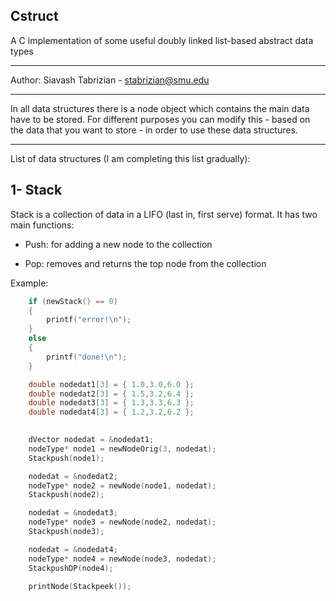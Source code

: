 ## Cstruct
A C implementation of some useful doubly linked list-based abstract data types

-----------

Author: Siavash Tabrizian - stabrizian@smu.edu

-----------

In all data structures there is a node object 
which contains the main data have to be stored.
For different purposes you can modify this  - based on the data that you want to store - 
in order to use these data structures.

-----------

List of data structures (I am completing this list gradually):

## 1- Stack

Stack is a collection of data in a LIFO (last in, first serve) format. 
It has two main functions:

- Push: for adding a new node to the collection

- Pop: removes and returns the top node from the collection

Example:

```c
	if (newStack() == 0)
	{
		printf("error!\n");
	}
	else
	{
		printf("done!\n");
	}

	double nodedat1[3] = { 1.0,3.0,6.0 };
	double nodedat2[3] = { 1.5,3.2,6.4 };
	double nodedat3[3] = { 1.3,3.3,6.3 };
	double nodedat4[3] = { 1.2,3.2,6.2 };

	
	dVector nodedat = &nodedat1;
	nodeType* node1 = newNodeOrig(3, nodedat);
	Stackpush(node1);

	nodedat = &nodedat2;
	nodeType* node2 = newNode(node1, nodedat);
	Stackpush(node2);

	nodedat = &nodedat3;
	nodeType* node3 = newNode(node2, nodedat);
	Stackpush(node3);

	nodedat = &nodedat4;
	nodeType* node4 = newNode(node3, nodedat);
	StackpushDP(node4);

	printNode(Stackpeek());
```

